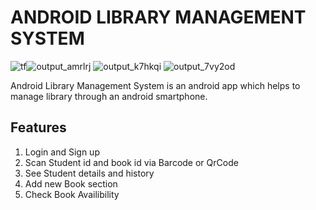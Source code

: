  # ANDROID LIBRARY MANAGEMENT SYSTEM 
 
 ![tf](https://user-images.githubusercontent.com/29729380/50545488-4dd63b00-0c3b-11e9-82cc-c671f1e070b8.gif)![output_amrlrj](https://user-images.githubusercontent.com/29729380/50546540-02c62300-0c4f-11e9-8af5-b66e1bb92055.gif)
                                                     ![output_k7hkqi](https://user-images.githubusercontent.com/29729380/50546545-415bdd80-0c4f-11e9-83a0-ade901e95cb6.gif)
                                                    ![output_7vy2od](https://user-images.githubusercontent.com/29729380/50546559-8aac2d00-0c4f-11e9-970c-946254e9dc3f.gif)

Android Library Management System is an android app which helps to manage library through an android smartphone.



## Features

1. Login and Sign up
2. Scan Student id and book id via Barcode or QrCode
3. See Student details and history
4. Add new Book section
5. Check Book Availibility


